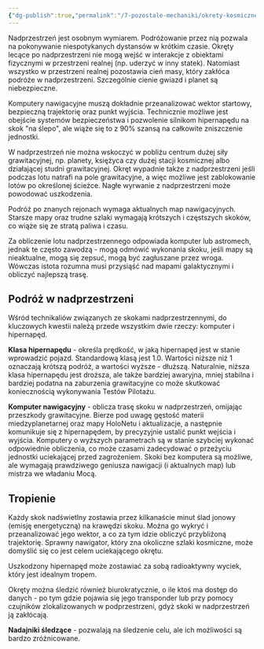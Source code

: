 ```yaml
---
{"dg-publish":true,"permalink":"/7-pozostale-mechaniki/okrety-kosmiczne/nadprzestrzen/","dgPassFrontmatter":true}
---
```


Nadprzestrzeń jest osobnym wymiarem. Podróżowanie przez nią pozwala na pokonywanie niespotykanych dystansów w krótkim czasie. Okręty lecące po nadprzestrzeni nie mogą wejść w interakcje z obiektami fizycznymi w przestrzeni realnej (np. uderzyć w inny statek). Natomiast wszystko w przestrzeni realnej pozostawia cień masy, który zakłóca podróże w nadprzestrzeni. Szczególnie cienie gwiazd i planet są niebezpieczne.

Komputery nawigacyjne muszą dokładnie przeanalizować wektor startowy, bezpieczną trajektorię oraz punkt wyjścia. Technicznie możliwe jest obejście systemów bezpieczeństwa i pozwolenie silnikom hipernapędu na skok "na ślepo", ale wiąże się to z 90% szansą na całkowite zniszczenie jednostki.

W nadprzestrzeń nie można wskoczyć w pobliżu centrum dużej siły grawitacyjnej, np. planety, księżyca czy dużej stacji kosmicznej albo działającej studni grawitacyjnej. Okręt wypadnie także z nadprzestrzeni jeśli podczas lotu natrafi na pole grawitacyjne, a więc możliwe jest zablokowanie lotów po określonej ścieżce. Nagłe wyrwanie z nadprzestrzeni może powodować uszkodzenia.

Podróż po znanych rejonach wymaga aktualnych map nawigacyjnych. Starsze mapy oraz trudne szlaki wymagają krótszych i częstszych skoków, co wiąże się ze stratą paliwa i czasu.

Za obliczenie lotu nadprzestrzennego odpowiada komputer lub astromech, jednak te często zawodzą - mogą odmówić wykonania skoku, jeśli mapy są nieaktualne, mogą się zepsuć, mogą być zagłuszane przez wroga. Wówczas istota rozumna musi przysiąść nad mapami galaktycznymi i obliczyć najlepszą trasę.

## Podróż w nadprzestrzeni
Wśród technikaliów związanych ze skokami nadprzestrzennymi, do kluczowych kwestii należą przede wszystkim dwie rzeczy: komputer i hipernapęd.

**Klasa hipernapędu** - określa prędkość, w jaką hipernapęd jest w stanie wprowadzić pojazd. Standardową klasą jest 1.0. Wartości niższe niż 1 oznaczają krótszą podróż, a wartości wyższe - dłuższą. Naturalnie, niższa klasa hipernapędu jest droższa, ale także bardziej awaryjna, mniej stabilna i bardziej podatna na zaburzenia grawitacyjne co może skutkować koniecznością wykonywania Testów Pilotażu.

**Komputer nawigacyjny** - oblicza trasę skoku w nadprzestrzeń, omijając przeszkody grawitacyjne. Bierze pod uwagę gęstość materii miedzyplanetarnej oraz mapy HoloNetu i aktualizacje, a następnie komunikuje się z hipernapędem, by precyzyjnie ustalić punkt wejścia i wyjścia. Komputery o wyższych parametrach są w stanie szybciej wykonać odpowiednie obliczenia, co może czasami zadecydować o przeżyciu jednostki uciekającej przed zagrożeniem. Skoki bez komputera są możliwe, ale wymagają prawdziwego geniusza nawigacji (i aktualnych map) lub mistrza we władaniu Mocą.

## Tropienie
Każdy skok nadświetlny zostawia przez kilkanaście minut ślad jonowy (emisję energetyczną) na krawędzi skoku. Można go wykryć i przeanalizować jego wektor, a co za tym idzie obliczyć przybliżoną trajektorię. Sprawny nawigator, który zna okoliczne szlaki kosmiczne, może domyślić się co jest celem uciekającego okrętu.

Uszkodzony hipernapęd może zostawiać za sobą radioaktywny wyciek, który jest idealnym tropem.

Okręty można śledzić również biurokratycznie, o ile ktoś ma dostęp do danych - po tym gdzie pojawia się jego transponder lub przy pomocy czujników zlokalizowanych w podprzestrzeni, gdyż skoki w nadprzestrzeń ją zakłócają.

**Nadajniki śledzące** - pozwalają na śledzenie celu, ale ich możliwości są bardzo zróżnicowane.